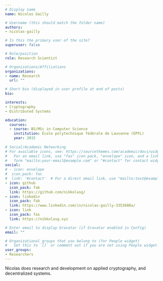 ```yaml
---
# Display name
name: Nicolas Gailly

# Username (this should match the folder name)
authors:
- nicolas-gailly

# Is this the primary user of the site?
superuser: false

# Role/position
role: Research Scientist

# Organizations/Affiliations
organizations:
- name: Research
  url: ""

# Short bio (displayed in user profile at end of posts)
bio:

interests:
- Cryptography
- Distributed Systems

education:
  courses:
  - course: BS/MSc in Computer Science
    institution: École polytechnique fédérale de Lausanne (EPFL)
    year: 2015
    
# Social/Academic Networking
# For available icons, see: https://sourcethemes.com/academic/docs/widgets/#icons
#   For an email link, use "fas" icon pack, "envelope" icon, and a link in the
#   form "mailto:your-email@example.com" or "#contact" for contact widget.
social:
# - icon: envelope
#  icon_pack: fas
#  link: '#contact'  # For a direct email link, use "mailto:test@example.org".
- icon: github
  icon_pack: fab
  link: https://github.com/nikkolasg/
- icon: linkedin
  icon_pack: fab
  link: https://www.linkedin.com/in/nicolas-gailly-3353688a/
- icon: link
  icon_pack: fas
  link: https://nikkolasg.xyz

# Enter email to display Gravatar (if Gravatar enabled in Config)
email: ""

# Organizational groups that you belong to (for People widget)
#   Set this to `[]` or comment out if you are not using People widget.  
user_groups:
- Researchers
---
```


Nicolas does research and development on applied cryptography, and decentralized systems.
